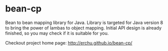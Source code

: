 bean-cp
==============

Bean to bean mapping library for Java. Library is targeted for Java version 8 to bring the power of lambas to object mapping. Initial API design is already finished, so you may check if it is suitable for you.

Checkout project home page: http://erchu.github.io/bean-cp/
